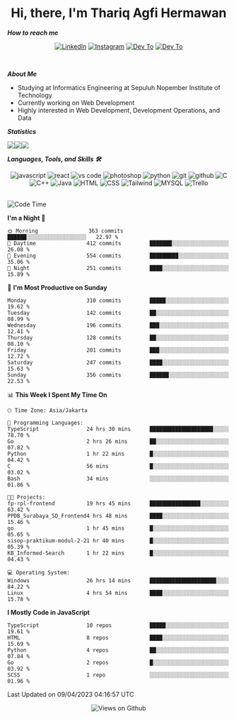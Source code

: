 <div align="center">
  <h1>Hi, there, I'm Thariq Agfi Hermawan</h1>
</div>


***How to reach me***
<p align='center'>
   <a href="https://www.linkedin.com/in/thariqagfihermawan" target="_blank"><img src="https://img.shields.io/badge/LinkedIn-0077B5?style=for-the-badge&logo=linkedin&logoColor=white" alt="LinkedIn"></a>
   <a href="https://www.instagram.com/thoriqagfi" target="_blank"><img src="https://img.shields.io/badge/Instagram-E4405F?style=for-the-badge&logo=instagram&logoColor=white" alt="Instagram"></a>
   <a href="https://medium.com/@thoriq.aghfi60" target="_blank"><img src="https://img.shields.io/badge/Medium-12100E?style=for-the-badge&logo=medium&logoColor=white" alt="Dev To"></a>
   <a href="https://linktr.ee/thoriqagfi" target="_blank"><img src="https://img.shields.io/badge/linktree-1de9b6?style=for-the-badge&logo=linktree&logoColor=white" alt="Dev To"></a>
</p>

<br>

***About Me***
- Studying at Informatics Engineering at Sepuluh Nopember Institute of Technology
- Currently working on Web Development
- Highly interested in Web Development, Development Operations, and Data

***Statistics***

<!-- [![GitHub Streak](http://github-readme-streak-stats.herokuapp.com?user=thoriqagfi&theme=dark)](https://git.io/streak-stats) -->

<div align="center">
  <div style="display: flex;">
    <img src="http://github-readme-streak-stats.herokuapp.com?user=thoriqagfi&theme=chartreuse-dark"/>
    <img src="https://github-readme-stats.vercel.app/api/top-langs/?username=thoriqagfi&layout=compact&&theme=chartreuse-dark&langs_count=8)](https://github.com/thoriqagfi"/>
    <img src="https://github-readme-stats.vercel.app/api?username=thoriqagfi&show_icons=true&theme=chartreuse-dark"/>
  </div>
</div>

<!-- [![Top Langs](https://github-readme-stats.vercel.app/api/top-langs/?username=thoriqagfi&layout=compact&&theme=chartreuse-dark&langs_count=8)](https://github.com/thoriqagfi)
< ![Agfi's GitHub stats](https://github-readme-stats.vercel.app/api?username=thoriqagfi&show_icons=true&theme=chartreuse-dark) -->

***Languages, Tools, and Skills 🛠***

  <div align="center">
    <img src="https://img.shields.io/badge/JavaScript-F7DF1E?style=for-the-badge&logo=javascript&logoColor=black" alt="javascript" />
    <img src="https://img.shields.io/badge/React-61DAFB?style=for-the-badge&logo=react&logoColor=black" alt="react" />
    <img src="https://img.shields.io/badge/vs%20code-007ACC?style=for-the-badge&logo=visual%20studio%20code&logoColor=white" alt="vs code" />
    <img src="https://img.shields.io/badge/adobe%20photoshop-31A8FF?style=for-the-badge&logo=adobe%20photoshop&logoColor=white" alt="photoshop" />
    <img src="https://img.shields.io/badge/python-3776AB?style=for-the-badge&logo=python&logoColor=white" alt="python" />
    <img src="https://img.shields.io/badge/Git-F05032?style=for-the-badge&logo=git&logoColor=white" alt="git" />
    <img src="https://img.shields.io/badge/GitHub-100000?style=for-the-badge&logo=github&logoColor=white" alt="github" />
    <img src="https://img.shields.io/badge/c-%2300599C.svg?style=for-the-badge&logo=c&logoColor=white" alt="C" />
    <img src="https://img.shields.io/badge/c++-%2300599C.svg?style=for-the-badge&logo=c%2B%2B&logoColor=white" alt="C++" />
    <img src="https://img.shields.io/badge/Java-ED8B00?style=for-the-badge&logo=java&logoColor=white" alt="Java"/>
    <img src="https://img.shields.io/badge/HTML5-E34F26?style=for-the-badge&logo=html5&logoColor=white" alt="HTML" />
    <img src="https://img.shields.io/badge/CSS-239120?&style=for-the-badge&logo=css3&logoColor=white" alt ="CSS" />
    <img src="https://img.shields.io/badge/tailwindcss-%2338B2AC.svg?style=for-the-badge&logo=tailwind-css&logoColor=white" alt="Tailwind" />
    <img src="https://img.shields.io/badge/MySQL-00000F?style=for-the-badge&logo=mysql&logoColor=white" alt="MYSQL" />
    <img src="https://img.shields.io/badge/Trello-%23026AA7.svg?style=for-the-badge&logo=Trello&logoColor=white" alt="Trello" />
  </div><br>

<!--START_SECTION:waka-->
![Code Time](http://img.shields.io/badge/Code%20Time-288%20hrs%2042%20mins-blue)

**I'm a Night 🦉** 

```text
🌞 Morning                363 commits         ██████░░░░░░░░░░░░░░░░░░░   22.97 % 
🌆 Daytime                412 commits         ███████░░░░░░░░░░░░░░░░░░   26.08 % 
🌃 Evening                554 commits         █████████░░░░░░░░░░░░░░░░   35.06 % 
🌙 Night                  251 commits         ████░░░░░░░░░░░░░░░░░░░░░   15.89 % 
```
📅 **I'm Most Productive on Sunday** 

```text
Monday                   310 commits         █████░░░░░░░░░░░░░░░░░░░░   19.62 % 
Tuesday                  142 commits         ██░░░░░░░░░░░░░░░░░░░░░░░   08.99 % 
Wednesday                196 commits         ███░░░░░░░░░░░░░░░░░░░░░░   12.41 % 
Thursday                 128 commits         ██░░░░░░░░░░░░░░░░░░░░░░░   08.10 % 
Friday                   201 commits         ███░░░░░░░░░░░░░░░░░░░░░░   12.72 % 
Saturday                 247 commits         ████░░░░░░░░░░░░░░░░░░░░░   15.63 % 
Sunday                   356 commits         ██████░░░░░░░░░░░░░░░░░░░   22.53 % 
```


📊 **This Week I Spent My Time On** 

```text
🕑︎ Time Zone: Asia/Jakarta

💬 Programming Languages: 
TypeScript               24 hrs 30 mins      ████████████████████░░░░░   78.70 % 
Go                       2 hrs 26 mins       ██░░░░░░░░░░░░░░░░░░░░░░░   07.82 % 
Python                   1 hr 22 mins        █░░░░░░░░░░░░░░░░░░░░░░░░   04.42 % 
C                        56 mins             █░░░░░░░░░░░░░░░░░░░░░░░░   03.02 % 
Bash                     34 mins             ░░░░░░░░░░░░░░░░░░░░░░░░░   01.86 % 

🐱‍💻 Projects: 
fp-rpl-frontend          19 hrs 45 mins      ████████████████░░░░░░░░░   63.42 % 
PPDB_Surabaya_SD_Frontend4 hrs 48 mins       ████░░░░░░░░░░░░░░░░░░░░░   15.46 % 
go                       1 hr 45 mins        █░░░░░░░░░░░░░░░░░░░░░░░░   05.65 % 
sisop-praktikum-modul-2-21 hr 40 mins        █░░░░░░░░░░░░░░░░░░░░░░░░   05.39 % 
KB_Informed-Search       1 hr 22 mins        █░░░░░░░░░░░░░░░░░░░░░░░░   04.43 % 

💻 Operating System: 
Windows                  26 hrs 14 mins      █████████████████████░░░░   84.22 % 
Linux                    4 hrs 54 mins       ████░░░░░░░░░░░░░░░░░░░░░   15.78 % 
```

**I Mostly Code in JavaScript** 

```text
TypeScript               10 repos            █████░░░░░░░░░░░░░░░░░░░░   19.61 % 
HTML                     8 repos             ████░░░░░░░░░░░░░░░░░░░░░   15.69 % 
Python                   4 repos             ██░░░░░░░░░░░░░░░░░░░░░░░   07.84 % 
Go                       2 repos             █░░░░░░░░░░░░░░░░░░░░░░░░   03.92 % 
SCSS                     1 repo              ░░░░░░░░░░░░░░░░░░░░░░░░░   01.96 % 
```




 Last Updated on 09/04/2023 04:16:57 UTC
<!--END_SECTION:waka-->

<div align="center">
<img src="https://komarev.com/ghpvc/?username=thoriqagfi&color=blue" alt="Views on Github" />
</div>